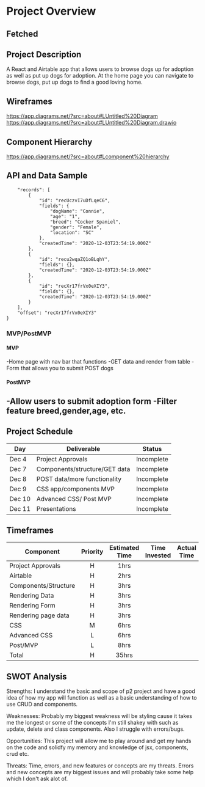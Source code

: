 # Project Overview

## Fetched


## Project Description
A React and Airtable app that allows users to browse dogs up for adoption as well as put up dogs for adoption. At the home page you can navigate to browse dogs, put up dogs to find a good loving home.


## Wireframes
https://app.diagrams.net/?src=about#LUntitled%20Diagram
https://app.diagrams.net/?src=about#LUntitled%20Diagram.drawio

## Component Hierarchy
https://app.diagrams.net/?src=about#Lcomponent%20hierarchy

## API and Data Sample
```{
    "records": [
        {
            "id": "recUczvI7uDfLqeC6",
            "fields": {
                "dogName": "Connie",
                "age": "1",
                "breed": "Cocker Spaniel",
                "gender": "Female",
                "location": "SC"
            },
            "createdTime": "2020-12-03T23:54:19.000Z"
        },
        {
            "id": "recu2wqaZQ1oBLqhY",
            "fields": {},
            "createdTime": "2020-12-03T23:54:19.000Z"
        },
        {
            "id": "recXr17frVx0eXIY3",
            "fields": {},
            "createdTime": "2020-12-03T23:54:19.000Z"
        }
    ],
    "offset": "recXr17frVx0eXIY3"
}
```

### MVP/PostMVP

#### MVP 
-Home page with nav bar that functions
-GET data and render from table 
-Form that allows you to submit POST dogs

#### PostMVP 
-Allow users to submit adoption form
-Filter feature breed,gender,age, etc.
-


## Project Schedule 



|  Day | Deliverable | Status
|---|---| ---|
|Dec 4| Project Approvals| Incomplete
|Dec 7| Components/structure/GET data| Incomplete
|Dec 8| POST data/more functionality| Incomplete
|Dec 9| CSS app/components MVP| Incomplete
|Dec 10| Advanced CSS/ Post MVP | Incomplete
|Dec 11| Presentations| Incomplete


## Timeframes

| Component | Priority | Estimated Time | Time Invested | Actual Time |
| --- | :---: |  :---: | :---: | :---: |
|Project Approvals | H | 1hrs|  |  |
|Airtable| H | 2hrs|  |  |
|Components/Structure | H | 3hrs|  |  |
|Rendering Data| H | 3hrs| | |
|Rendering Form| H | 3hrs| | |
|Rendering page data| H | 3hrs | | |
|CSS| M | 6hrs | |  |
|Advanced CSS| L | 6hrs | | |
|Post/MVP| L | 8hrs | | |
| Total | H | 35hrs| | |


## SWOT Analysis

Strengths:
I understand the basic and scope of p2 project and have a good idea of how my app will function as well
as a basic understanding of how to use CRUD and components.

Weaknesses:
Probably my biggest weakness will be styling cause it takes me the longest or some of the concepts 
I'm still shakey with such as update, delete and class components. Also I struggle with errors/bugs. 

Opportunities:
This project will allow me to play around and get my hands on the code and solidfy my memory and knowledge
of jsx, components, crud etc. 

Threats:
Time, errors, and new features or concepts are my threats. Errors and new concepts 
are my biggest issues and will probably take some help which I don't ask alot of.

